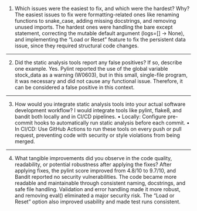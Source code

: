 1. Which issues were the easiest to fix, and which were the hardest? Why?
The easiest issues to fix were formatting-related ones like renaming functions to snake_case, adding missing docstrings, and removing unused imports.
The hardest ones were handling the bare except statement, correcting the mutable default argument (logs=[] → None), and implementing the “Load or Reset” feature to fix the persistent data issue, since they required structural code changes.
________________________________________
2. Did the static analysis tools report any false positives? If so, describe one example.
Yes. Pylint reported the use of the global variable stock_data as a warning (W0603), but in this small, single-file program, it was necessary and did not cause any functional issue. Therefore, it can be considered a false positive in this context.
________________________________________
3. How would you integrate static analysis tools into your actual software development workflow?
I would integrate tools like pylint, flake8, and bandit both locally and in CI/CD pipelines.
•	Locally: Configure pre-commit hooks to automatically run static analysis before each commit.
•	In CI/CD: Use GitHub Actions to run these tools on every push or pull request, preventing code with security or style violations from being merged.
________________________________________
4. What tangible improvements did you observe in the code quality, readability, or potential robustness after applying the fixes?
After applying fixes, the pylint score improved from 4.8/10 to 9.7/10, and Bandit reported no security vulnerabilities.
The code became more readable and maintainable through consistent naming, docstrings, and safe file handling.
Validation and error handling made it more robust, and removing eval() eliminated a major security risk.
The “Load or Reset” option also improved usability and made test runs consistent.
